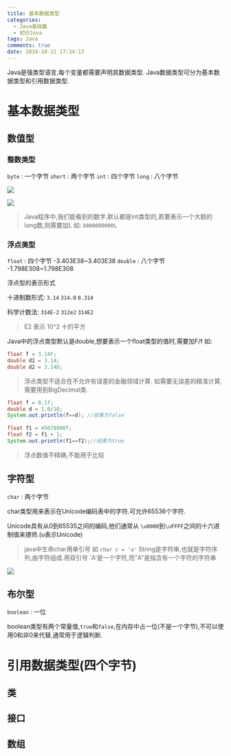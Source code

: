 ```yaml
---
title: 基本数据类型
categories:
  - Java基础篇
  - 初识Java
tags: Java
comments: true
date: 2018-10-22 17:34:13
---
```


Java是强类型语言,每个变量都需要声明其数据类型.
Java数据类型可分为基本数据类型和引用数据类型.

# 基本数据类型

## 数值型
### 整数类型
`byte` : 一个字节 
`short` : 两个字节
`int` : 四个字节
`long` : 八个字节

![](https://javabasics-1257838768.cos.ap-beijing.myqcloud.com/%E5%88%9D%E8%AF%86Java/%E5%9F%BA%E6%9C%AC%E6%95%B0%E6%8D%AE%E7%B1%BB%E5%9E%8B/%E6%95%B4%E6%95%B0%E6%95%B0%E6%8D%AE%E7%B1%BB%E5%9E%8B.png)

![](https://javabasics-1257838768.cos.ap-beijing.myqcloud.com/%E5%88%9D%E8%AF%86Java/%E5%9F%BA%E6%9C%AC%E6%95%B0%E6%8D%AE%E7%B1%BB%E5%9E%8B/%E6%95%B4%E5%BD%A2%E5%B8%B8%E9%87%8F%E7%9A%84%E5%9B%9B%E7%A7%8D%E8%A1%A8%E7%8E%B0%E5%BD%A2%E5%BC%8F.png)

 

>  Java程序中,我们能看到的数字,默认都是int类型的,若要表示一个大额的long数,则需要加L 如: `8800000000L`

### 浮点类型

`float` : 四个字节 -3.403E38~3.403E38
`double`  : 八个字节 -1.798E308~1.798E308

浮点型的表示形式

十进制数形式:  `3.14`  `314.0` `0.314`

科学计数法: `314E-2` `312e2` `314E2`

> E2 表示 10^2 十的平方

Java中的浮点类型默认是double,想要表示一个float类型的值时,需要加F/f  如:

```java
float f = 3.14F;
double d1 = 3.14;
double d2 = 3.14D;
```

> 浮点类型不适合在不允许有误差的金融领域计算.
> 如需要无误差的精准计算,需要用到BigDecimal类.

```java
float f = 0.1f;
double d = 1.0/10;
System.out.println(f==d); //结果为false
		
float f1 = 45678900f;
float f2 = f1 + 1;
System.out.println(f1==f2);//结果为true
```

> 浮点数值不精确,不能用于比较



## 字符型

`char` : 两个字节

char类型用来表示在Unicode编码表中的字符.可允许65536个字符.

Unicode具有从0到65535之间的编码,他们通常从 `\u0000`到`\uFFFF`之间的十六进制值来镖师.(u表示Unicode)

> java中生命char用单引号 如 `char c = 'a'`
> String是字符串,也就是字符序列,由字符组成.用双引号
> 'A'是一个字符,而"A"是指含有一个字符的字符串

![](https://javabasics-1257838768.cos.ap-beijing.myqcloud.com/%E5%88%9D%E8%AF%86Java/%E5%9F%BA%E6%9C%AC%E6%95%B0%E6%8D%AE%E7%B1%BB%E5%9E%8B/%E8%BD%AC%E4%B9%89%E5%AD%97%E7%AC%A6.png)

## 布尔型
`boolean` : 一位

boolean类型有两个常量值,`true`和`false`,在内存中占一位(不是一个字节),不可以使用0和非0来代替,通常用于逻辑判断.



# 引用数据类型(四个字节)

## 类

## 接口

## 数组